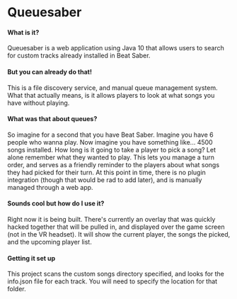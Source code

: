# Queuesaber

#### What is it?
Queuesaber is a web application using Java 10 that allows users to search for custom tracks already installed in Beat 
Saber.

#### But you can already do that!
This is a file discovery service, and manual queue management system. What that actually means, is it allows players to
look at what songs you have without playing.

#### What was that about queues?
So imagine for a second that you have Beat Saber. Imagine you have 6 people who wanna play. Now imagine you have 
something like... 4500 songs installed. How long is it going to take a player to pick a song? Let alone remember what 
they wanted to play. This lets you manage a turn order, and serves as a friendly reminder to the players about what 
songs they had picked for their turn. At this point in time, there is no plugin integration (though that would be rad
to add later), and is manually managed through a web app.

#### Sounds cool but how do I use it?
Right now it is being built. There's currently an overlay that was quickly hacked together that will be pulled in, and 
displayed over the game screen (not in the VR headset). It will show the current player, the songs the picked, and the 
upcoming player list. 

#### Getting it set up
This project scans the custom songs directory specified, and looks for the info.json file for each track. You will need
to specify the location for that folder. 